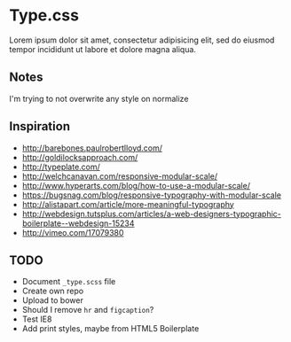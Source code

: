 # Type.css

Lorem ipsum dolor sit amet, consectetur adipisicing elit, sed do eiusmod tempor incididunt ut labore et dolore magna aliqua.

## Notes 

I'm trying to not overwrite any style on normalize

## Inspiration 

- http://barebones.paulrobertlloyd.com/
- http://goldilocksapproach.com/
- http://typeplate.com/
- http://welchcanavan.com/responsive-modular-scale/
- http://www.hyperarts.com/blog/how-to-use-a-modular-scale/
- https://bugsnag.com/blog/responsive-typography-with-modular-scale
- http://alistapart.com/article/more-meaningful-typography
- http://webdesign.tutsplus.com/articles/a-web-designers-typographic-boilerplate--webdesign-15234
- http://vimeo.com/17079380

## TODO

- Document `_type.scss` file
- Create own repo
- Upload to bower
- Should I remove `hr` and `figcaption`?
- Test IE8
- Add print styles, maybe from HTML5 Boilerplate
